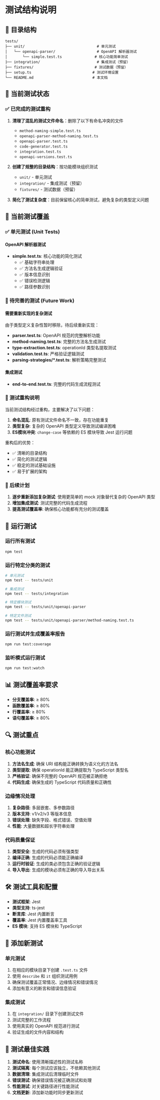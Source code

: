 # 测试结构说明

## 📁 目录结构

```
tests/
├── unit/                                 # 单元测试
│   └── openapi-parser/                   # OpenAPI 解析器测试
│       └── simple.test.ts               # 核心功能简单测试
├── integration/                          # 集成测试（预留）
├── fixtures/                            # 测试数据（预留）
├── setup.ts                            # 测试环境设置
└── README.md                           # 本文档
```

## 🎯 当前测试状态

### ✅ 已完成的测试重构

1. **清理了混乱的测试文件命名**：删除了以下有命名冲突的文件
   - `method-naming-simple.test.ts`
   - `openapi-parser-method-naming.test.ts`
   - `openapi-parser.test.ts`
   - `code-generator.test.ts`
   - `integration.test.ts`
   - `openapi-versions.test.ts`

2. **创建了规整的目录结构**：按功能模块组织测试
   - `unit/` - 单元测试
   - `integration/` - 集成测试（预留）
   - `fixtures/` - 测试数据（预留）

3. **简化了测试复杂度**：目前保留核心的简单测试，避免复杂的类型定义问题

## 🎯 当前测试覆盖

### ✅ 单元测试 (Unit Tests)

#### **OpenAPI 解析器测试**
- **simple.test.ts**: 核心功能的简化测试
  - ✅ 基础字符串处理
  - ✅ 方法名生成逻辑验证
  - ✅ 版本信息识别
  - ✅ 错误检测逻辑
  - ✅ 路径参数识别

### 🔄 待完善的测试 (Future Work)

#### **需要重新实现的复杂测试**
由于类型定义复杂性暂时移除，待后续重新实现：

- **parser.test.ts**: OpenAPI 规范的完整解析功能
- **method-naming.test.ts**: 完整的方法名生成测试
- **type-extraction.test.ts**: operationId 类型名提取测试
- **validation.test.ts**: 严格验证逻辑测试
- **parsing-strategies/*.test.ts**: 解析策略完整测试

#### **集成测试**
- **end-to-end.test.ts**: 完整的代码生成流程测试

### 🚧 测试重构说明

当前测试结构经过重构，主要解决了以下问题：

1. **命名混乱**: 原有测试文件命名不一致，存在功能重复
2. **类型复杂**: 复杂的 OpenAPI 类型定义导致测试编译困难
3. **ES模块冲突**: `change-case` 等依赖的 ES 模块导致 Jest 运行问题

重构后的优势：
- ✅ 清晰的目录结构
- ✅ 简化的测试逻辑
- ✅ 稳定的测试基础设施
- ✅ 易于扩展的架构

### 🎯 后续计划

1. **逐步重新添加复杂测试**: 使用更简单的 mock 对象替代复杂的 OpenAPI 类型
2. **增加集成测试**: 测试完整的代码生成流程
3. **提高测试覆盖率**: 确保核心功能都有充分的测试覆盖

## 🚀 运行测试

### 运行所有测试
```bash
npm test
```

### 运行特定分类的测试
```bash
# 单元测试
npm test -- tests/unit

# 集成测试  
npm test -- tests/integration

# 特定模块测试
npm test -- tests/unit/openapi-parser

# 特定文件测试
npm test -- tests/unit/openapi-parser/method-naming.test.ts
```

### 运行测试并生成覆盖率报告
```bash
npm run test:coverage
```

### 监听模式运行测试
```bash
npm run test:watch
```

## 📊 测试覆盖率要求

- **分支覆盖率**: ≥ 80%
- **函数覆盖率**: ≥ 80%
- **行覆盖率**: ≥ 80%
- **语句覆盖率**: ≥ 80%

## 🔍 测试重点

### 核心功能测试
1. **方法名生成**: 确保 URI 结构能正确转换为语义化的方法名
2. **类型提取**: 确保 operationId 能正确提取为 TypeScript 类型名
3. **严格验证**: 确保不完整的 OpenAPI 规范被正确拒绝
4. **代码生成**: 确保生成的 TypeScript 代码质量和正确性

### 边缘情况处理
1. **复杂路径**: 多层嵌套、多参数路径
2. **版本支持**: v1/v2/v3 等版本信息
3. **错误处理**: 缺失字段、格式错误、空值处理
4. **性能**: 大量数据和超长字符串处理

### 代码质量保证
1. **类型安全**: 生成的代码必须有强类型
2. **编译正确**: 生成的代码必须能正确编译
3. **运行时验证**: 生成的类必须包含正确的验证逻辑
4. **导入导出**: 生成的模块必须有正确的导入导出关系

## 🛠️ 测试工具和配置

- **测试框架**: Jest
- **类型支持**: ts-jest
- **断言库**: Jest 内置断言
- **覆盖率**: Jest 内置覆盖率工具
- **ES 模块**: 支持 ES 模块和 TypeScript

## 📝 添加新测试

### 单元测试
1. 在相应的模块目录下创建 `.test.ts` 文件
2. 使用 `describe` 和 `it` 组织测试用例
3. 确保测试覆盖正常情况、边缘情况和错误情况
4. 添加有意义的断言和错误信息验证

### 集成测试
1. 在 `integration/` 目录下创建测试文件
2. 测试完整的工作流程
3. 使用真实的 OpenAPI 规范进行测试
4. 验证生成的文件内容和结构

## 🚨 测试最佳实践

1. **测试命名**: 使用清晰描述性的测试名称
2. **测试隔离**: 每个测试应该独立，不依赖其他测试
3. **数据清理**: 集成测试后清理临时文件
4. **错误测试**: 确保错误情况被正确测试和处理
5. **性能测试**: 对关键路径进行性能测试
6. **文档更新**: 添加新功能时同步更新测试
